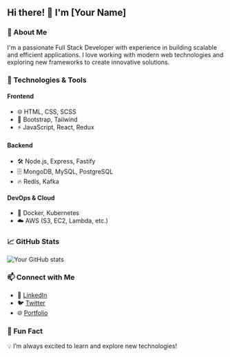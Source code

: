 ## Hi there! 👋 I'm [Your Name]

### 🚀 About Me
I'm a passionate Full Stack Developer with experience in building scalable and efficient applications. I love working with modern web technologies and exploring new frameworks to create innovative solutions.

### 🔧 Technologies & Tools

#### **Frontend**
- 🌐 HTML, CSS, SCSS
- 🎨 Bootstrap, Tailwind
- ⚡ JavaScript, React, Redux

#### **Backend**
- 🛠️ Node.js, Express, Fastify
- 🗄️ MongoDB, MySQL, PostgreSQL
- 🔥 Redis, Kafka

#### **DevOps & Cloud**
- 🐳 Docker, Kubernetes
- ☁️ AWS (S3, EC2, Lambda, etc.)

### 📈 GitHub Stats
![Your GitHub stats](https://github-readme-stats.vercel.app/api?username=your-github-username&show_icons=true&theme=radical)

### 📫 Connect with Me
- 🏢 [LinkedIn](https://www.linkedin.com/in/your-profile)
- 🐦 [Twitter](https://twitter.com/your-handle)
- 🌐 [Portfolio](https://your-portfolio.com)

### 📌 Fun Fact
💡 I’m always excited to learn and explore new technologies!

